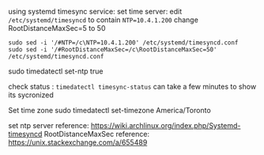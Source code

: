 
using systemd timesync service:
set time server:
edit `/etc/systemd/timesyncd` to contain `NTP=10.4.1.200`
change RootDistanceMaxSec=5 to 50
```
sudo sed -i '/#NTP=/c\NTP=10.4.1.200' /etc/systemd/timesyncd.conf
sudo sed -i '/#RootDistanceMaxSec=/c\RootDistanceMaxSec=50' /etc/systemd/timesyncd.conf 
```
sudo timedatectl set-ntp true

check status : `timedatectl timesync-status`
can take a few minutes to show its sycronized

Set time zone
sudo timedatectl set-timezone America/Toronto


set ntp server reference: https://wiki.archlinux.org/index.php/Systemd-timesyncd
RootDistanceMaxSec reference: https://unix.stackexchange.com/a/655489

